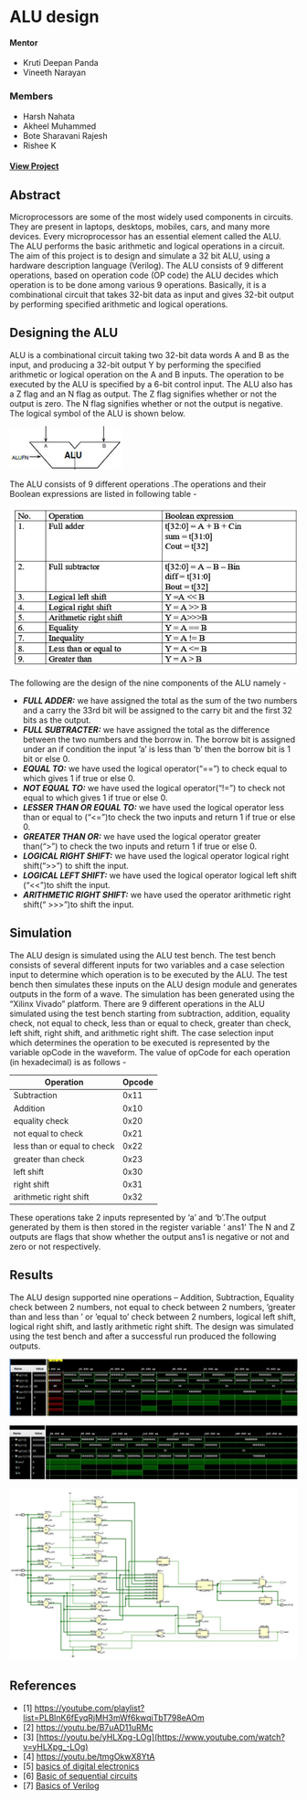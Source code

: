 # ALU design

#### Mentor

- Kruti Deepan Panda
- Vineeth Narayan

### Members

- Harsh Nahata
- Akheel Muhammed
- Bote Sharavani Rajesh
- Rishee K

#### [View Project](meet.google.com/mvf-tkgv-bne)

## Abstract

Microprocessors are some of the most widely used components in circuits. They are present in laptops, desktops,
mobiles, cars, and many more devices. Every microprocessor has an essential element called the ALU. The ALU performs
the basic arithmetic and logical operations in a circuit. The aim of this project is to design and simulate a 32 bit
ALU, using a hardware description language (Verilog). The ALU consists of 9 different operations, based on operation
code (OP code) the ALU decides which operation is to be done among various 9 operations. Basically, it is a combinational
circuit that takes 32-bit data as input and gives 32-bit output by performing specified arithmetic and logical operations.

## Designing the ALU

ALU is a combinational circuit taking two 32-bit data words A and B as the input, and producing a 32-bit output
Y by performing the specified arithmetic or logical operation on the A and B inputs. The operation to be executed by the
ALU is specified by a 6-bit control input. The ALU also has a Z flag and an N flag as output. The Z flag signifies whether
or not the output is zero. The N flag signifies whether or not the output is negative. The logical symbol of the ALU is
shown below. 

![](ALU.jpg)

The ALU consists of 9 different operations .The operations and their Boolean expressions are listed in following table -

![](table.jpg)

The following are the design of the nine components of the ALU namely -

- ***FULL ADDER:*** we have assigned the total as the sum of the two numbers and a carry the 33rd bit will be
  assigned to the carry bit and the first 32 bits as the output.
- ***FULL SUBTRACTER:*** we have assigned the total as the difference between the two numbers and the borrow
  in. The borrow bit is assigned under an if condition the input ’a’ is less than ’b’ then the borrow bit is 1 bit or else 0.
- ***EQUAL TO:*** we have used the logical operator(“==”) to check equal to which gives 1 if true or else 0.
- ***NOT EQUAL TO:*** we have used the logical operator(“!=”) to check not equal to which gives 1 if true or else 0.
- ***LESSER THAN OR EQUAL TO:*** we have used the logical operator less than or equal to (“<=”)to check the
  two inputs and return 1 if true or else 0.
- ***GREATER THAN OR:*** we have used the logical operator greater than(“>”) to check the two inputs and return 1 if true or else 0.
- ***LOGICAL RIGHT SHIFT:*** we have used the logical operator logical right shift(“>>”) to shift the input.
- ***LOGICAL LEFT SHIFT:*** we have used the logical operator logical left shift (“<<”)to shift the input.
- ***ARITHMETIC RIGHT SHIFT:*** we have used the operator arithmetic right shift(“ >>>”)to shift the input.

## Simulation

The ALU design is simulated using the ALU test bench. The test bench consists of several different inputs for two
variables and a case selection input to determine which operation is to be executed by the ALU. The test bench
then simulates these inputs on the ALU design module and generates outputs in the form of a wave. The simulation has
been generated using the “Xilinx Vivado” platform. There are 9 different operations in the ALU simulated using
the test bench starting from subtraction, addition, equality check, not equal to check, less than or equal to check, greater
than check, left shift, right shift, and arithmetic right shift. The case selection input which determines the operation
to be executed is represented by the variable opCode in the waveform. The value of opCode for each operation (in
hexadecimal) is as follows -

| Operation                   | Opcode |
| --------------------------- | ------ |
| Subtraction                 | 0x11   |
| Addition                    | 0x10   |
| equality check              | 0x20   |
| not equal to check          | 0x21   |
| less than or equal to check | 0x22   |
| greater than check          | 0x23   |
| left shift                  | 0x30   |
| right shift                 | 0x31   |
| arithmetic right shift      | 0x32   |

These operations take 2 inputs represented by ‘a’ and ‘b’.The output generated by them is then stored in the register
variable ‘ ans1’ The N and Z outputs are flags that show whether the output ans1 is negative or not and zero or not
respectively.

## Results

The ALU design supported nine operations – Addition, Subtraction, Equality check between 2 numbers, not equal
to check between 2 numbers, ’greater than and less than ’ or ’equal to’ check between 2 numbers, logical left shift,
logical right shift, and lastly arithmetic right shift. The design was simulated using the test bench and after a successful run
produced the following outputs.

![](output1.jpg)

![](output2.jpg)

![](RTL.jpg)

## References

- [1] https://youtube.com/playlist?list=PLBlnK6fEyqRjMH3mWf6kwqiTbT798eAOm
- [2] https://youtu.be/B7uAD11uRMc
- [3] [https://youtu.be/yHLXpg-LOg](https://www.youtube.com/watch?v=yHLXpg_-LOg)
- [4] https://youtu.be/tmgOkwX8YtA
- [5] [basics of digital electronics](https://www.youtube.com/playlist?list=PLWPirh4EWFpHk70zwYoHu87uVsCC8E2S-)
- [6] [Basic of sequential circuits](https://www.youtube.com/playlist?list=PLmjEXDyU3L-mSz3eG4_JwVZt2fSon3tQX)
- [7] [Basics of Verilog](https://www.youtube.com/playlist?list=PLUtfVcb-iqn8ff92DJ0SZqwsX4W1s_oab)

